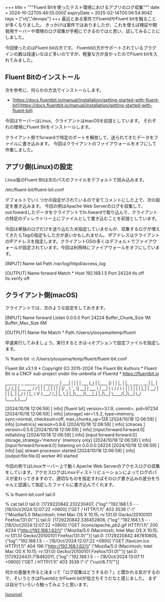 +++
title = """Fluent Bitを使ったテスト環境におけるアプリのログ収集"""
date = 2024-10-22T05:46:55.000Z
expiryDate = 2025-02-14T05:06:54.904Z
tags = ["vtj","devops"]
+++
最近とある案件でFluentdやFluent bitを触ることが多くなりました。 きっかけは案件ではありましたが、これを使えば検証や開発用サーバーや環境のログ収集が手軽にできるのではと思い、試してみることにしました。

今回使ったのはFluent bitの方です。 Fluentdの方がサポートされているプラグインの数は段違いなほど多いのですが、軽量な方が良かったのでFluent bitを入れてみました。

Fluent Bitのインストール
-----------------

次を参考に、何らかの方法でインストールします。

*   [https://docs.fluentbit.io/manual/installation/getting-started-with-fluent-bit](https://docs.fluentbit.io/manual/installation/getting-started-with-fluent-bit)

今回はサーバーはLinux、クライアントはmacOSを前提としています。 それぞれの環境にFluent Bitをインストールします。

クライアント側でforwardで特定のポートを解放して、送られてきたデータをファイルに書き込みます。 今回はクライアントのファイアウォールをオフにして作業しました。

アプリ側(Linux)の設定
--------------

Linux版のFluent Bitは次のパスのファイルをデフォルトで読み込みます。

/etc/fluent-bit/fluent-bit.conf

デフォルトでいくつかの設定がされているので全てコメントにした上で、次の設定を書き込みます。 今回の例はApache Web Serverのログを収集して、out.fowardしたデータをクライアントでIn.fowardで取り込んで、クライアントの特定のディレクトリー上にファイルとして書き込むことを前提としています。

今回は単独のログだけを送り込むため指定していませんが、収集するログが増えてきたらTagの指定もした方が良いかもしれません。 IPアドレスはクライアントのIPアドレスを指定します。クライアントOSの多くはデフォルトでファイアウォールが設定されています。今回は利用時にファイアウォールをオフにしています。

\[INPUT\]
    Name        tail
    Path        /var/log/httpd/access\_log

\[OUTPUT\]
    Name          forward
    Match         \*
    Host          192.168.1.5
    Port          24224
    tls           off
    tls.verify    off

クライアント側(macOS)
--------------

クライアントでは、次のような設定をしておきます。

\[INPUT\]
    Name              forward
    Listen            0.0.0.0
    Port              24224
    Buffer\_Chunk\_Size 1M
    Buffer\_Max\_Size   6M

\[OUTPUT\]
    Name file
    Match \*
    Path /Users/ytooyama/temp/fluent

早速実行してみましょう。実行するときは-cオプションで設定ファイルを指定します。

% fluent-bit -c /Users/ytooyama/temp/fluent/fluent-bit.conf

Fluent Bit v3.1.9
\* Copyright (C) 2015-2024 The Fluent Bit Authors
\* Fluent Bit is a CNCF sub-project under the umbrella of Fluentd
\* https://fluentbit.io

\_\_\_\_\_\_ \_                  \_    \_\_\_\_\_\_ \_ \_           \_\_\_\_\_  \_\_
|  \_\_\_| |                | |   | \_\_\_ (\_) |         |\_\_\_\_ |/  |
| |\_  | |\_   \_  \_\_\_ \_ \_\_ | |\_  | |\_/ /\_| |\_  \_\_   \_\_   / /\`| |
|  \_| | | | | |/ \_ \\ '\_ \\| \_\_| | \_\_\_ \\ | \_\_| \\ \\ / /   \\ \\ | |
| |   | | |\_| |  \_\_/ | | | |\_  | |\_/ / | |\_   \\ V /.\_\_\_/ /\_| |\_
\\\_|   |\_|\\\_\_,\_|\\\_\_\_|\_| |\_|\\\_\_| \\\_\_\_\_/|\_|\\\_\_|   \\\_/ \\\_\_\_\_(\_)\_\_\_/

\[2024/10/18 12:06:59\] \[ info\] \[fluent bit\] version=3.1.9, commit=, pid=97234
\[2024/10/18 12:06:59\] \[ info\] \[storage\] ver=1.5.2, type=memory, sync=normal, checksum=off, max\_chunks\_up=128
\[2024/10/18 12:06:59\] \[ info\] \[cmetrics\] version=0.9.6
\[2024/10/18 12:06:59\] \[ info\] \[ctraces \] version=0.5.6
\[2024/10/18 12:06:59\] \[ info\] \[input:forward:forward.0\] initializing
\[2024/10/18 12:06:59\] \[ info\] \[input:forward:forward.0\] storage\_strategy='memory' (memory only)
\[2024/10/18 12:06:59\] \[ info\] \[input:forward:forward.0\] listening on 0.0.0.0:24224
\[2024/10/18 12:06:59\] \[ info\] \[sp\] stream processor started
\[2024/10/18 12:06:59\] \[ info\] \[output:file:file.0\] worker #0 started

今回の例ではLinuxサーバー上で動くApache Web Serverのアクセスログの収集をしています。アクセスログはLinuxディストリビューションによってログのパスが変わってきますので、適切なものを指定すればそのログ書き込みの差分をちゃんと認識して指定したファイルに書き込んでくれます。

% ls
fluent-bit.conf  tail.0

% cat tail.0
tail.0: \[1729220842.232230407, {"log":"192.168.1.5 - - \[18/Oct/2024:12:07:22 +0900\] \\"GET / HTTP/1.1\\" 403 3539 \\"-\\" \\"Mozilla/5.0 (Macintosh; Intel Mac OS X 10.15; rv:131.0) Gecko/20100101 Firefox/131.0\\""}\]
tail.0: \[1729220842.336452806, {"log":"192.168.1.5 - - \[18/Oct/2024:12:07:22 +0900\] \\"GET /icons/apache\_pb2.gif HTTP/1.1\\" 200 4234 \\"http://192.168.1.62/\\" \\"Mozilla/5.0 (Macintosh; Intel Mac OS X 10.15; rv:131.0) Gecko/20100101 Firefox/131.0\\""}\]
tail.0: \[1729220842.467810805, {"log":"192.168.1.5 - - \[18/Oct/2024:12:07:22 +0900\] \\"GET /favicon.ico HTTP/1.1\\" 404 196 \\"http://192.168.1.62/\\" \\"Mozilla/5.0 (Macintosh; Intel Mac OS X 10.15; rv:131.0) Gecko/20100101 Firefox/131.0\\""}\]
tail.0: \[1729224431.718462011, {"log":"192.168.1.5 - - \[18/Oct/2024:13:07:11 +0900\] \\"GET / HTTP/1.1\\" 403 3539 \\"-\\" \\"curl/8.7.1\\""}\]

何かの基盤を作ると決まって「ログ収集はどうするの？」と聞かれる気がするので、そいうときはFluentdとかFluent bitが役立ちそうだなと感じました。 まずは自分でいろいろ触ってみようと思います。

[[source]](https://devops-blog.virtualtech.jp/entry/20241022/1729576015)
